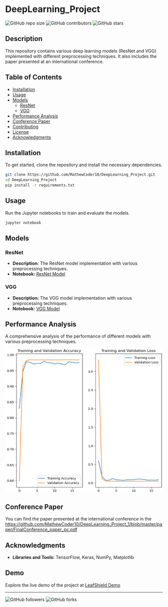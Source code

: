 # DeepLearning_Project

![GitHub repo size](https://img.shields.io/github/repo-size/MathewCoder10/DeepLearning_Project_1)
![GitHub contributors](https://img.shields.io/github/contributors/MathewCoder10/DeepLearning_Project_1)
![GitHub stars](https://img.shields.io/github/stars/MathewCoder10/DeepLearning_Project_1?style=social)

## Description
This repository contains various deep learning models (ResNet and VGG) implemented with different preprocessing techniques. It also includes the paper presented at an international conference.

## Table of Contents
- [Installation](#installation)
- [Usage](#usage)
- [Models](#models)
  - [ResNet](#resnet)
  - [VGG](#vgg)
- [Performance Analysis](#performance-analysis)
- [Conference Paper](#conference-paper)
- [Contributing](#contributing)
- [License](#license)
- [Acknowledgments](#acknowledgments)

## Installation
To get started, clone the repository and install the necessary dependencies.

```bash
git clone https://github.com/MathewCoder10/DeepLearning_Project.git
cd DeepLearning_Project
pip install -r requirements.txt
```

## Usage
Run the Jupyter notebooks to train and evaluate the models.

```bash
jupyter notebook
```

## Models

### ResNet
- **Description:** The ResNet model implementation with various preprocessing techniques.
- **Notebook:** [ResNet Model](https://github.com/MathewCoder10/DeepLearning_Project_1/blob/master/training_ResNet50.ipynb)

### VGG
- **Description:** The VGG model implementation with various preprocessing techniques.
- **Notebook:** [VGG Model](https://github.com/MathewCoder10/DeepLearning_Project_1/blob/master/trainingvgg19.ipynb)

## Performance Analysis
A comprehensive analysis of the performance of different models with various preprocessing techniques.

![Performance Graph](https://github.com/MathewCoder10/DeepLearning_Project_1/blob/master/performance.png)

## Conference Paper
You can find the paper presented at the international conference in the https://github.com/MathewCoder10/DeepLearning_Project_1/blob/master/paper/FinalConference_paper_pc.pdf 

## Acknowledgments
- **Libraries and Tools:** TensorFlow, Keras, NumPy, Matplotlib

## Demo
Explore the live demo of the project at [LeafShield Demo](https://leafshield.streamlit.app/)


---



![GitHub followers](https://img.shields.io/github/followers/MathewCoder10?style=social)
![GitHub forks](https://img.shields.io/github/forks/MathewCoder10/DeepLearning_Project_1?style=social)
